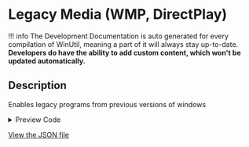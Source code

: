 ﻿# Legacy Media (WMP, DirectPlay)


!!! info
     The Development Documentation is auto generated for every compilation of WinUtil, meaning a part of it will always stay up-to-date. **Developers do have the ability to add custom content, which won't be updated automatically.**


## Description

Enables legacy programs from previous versions of windows

<!-- BEGIN CUSTOM CONTENT -->

<!-- END CUSTOM CONTENT -->

<details>
<summary>Preview Code</summary>

```json
{
    "Content":  "Legacy Media (WMP, DirectPlay)",
    "Description":  "Enables legacy programs from previous versions of windows",
    "category":  "Features",
    "panel":  "1",
    "Order":  "a012_",
    "feature":  [
                    "WindowsMediaPlayer",
                    "MediaPlayback",
                    "DirectPlay",
                    "LegacyComponents"
                ],
    "InvokeScript":  [

                     ]
}
```
</details>

<!-- BEGIN SECOND CUSTOM CONTENT -->

<!-- END SECOND CUSTOM CONTENT -->

[View the JSON file](https://github.com/ChrisTitusTech/winutil/tree/main/config/feature.json)

